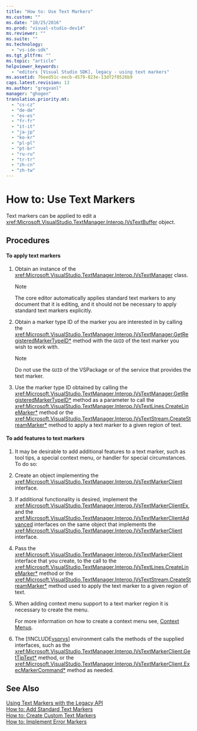 ```yaml
---
title: "How to: Use Text Markers"
ms.custom: ""
ms.date: "10/25/2016"
ms.prod: "visual-studio-dev14"
ms.reviewer: ""
ms.suite: ""
ms.technology: 
  - "vs-ide-sdk"
ms.tgt_pltfrm: ""
ms.topic: "article"
helpviewer_keywords: 
  - "editors [Visual Studio SDK], legacy - using text markers"
ms.assetid: 76eed51c-eecb-4579-823e-13df2f0526b9
caps.latest.revision: 13
ms.author: "gregvanl"
manager: "ghogen"
translation.priority.mt: 
  - "cs-cz"
  - "de-de"
  - "es-es"
  - "fr-fr"
  - "it-it"
  - "ja-jp"
  - "ko-kr"
  - "pl-pl"
  - "pt-br"
  - "ru-ru"
  - "tr-tr"
  - "zh-cn"
  - "zh-tw"
---
```

# How to: Use Text Markers
Text markers can be applied to edit a <xref:Microsoft.VisualStudio.TextManager.Interop.IVsTextBuffer> object.  
  
## Procedures  
  
#### To apply text markers  
  
1.  Obtain an instance of the <xref:Microsoft.VisualStudio.TextManager.Interop.IVsTextManager> class.  
  
    > [!NOTE]
    >  The core editor automatically applies standard text markers to any document that it is editing, and it should not be necessary to apply standard text markers explicitly.  
  
2.  Obtain a marker type ID of the marker you are interested in by calling the <xref:Microsoft.VisualStudio.TextManager.Interop.IVsTextManager.GetRegisteredMarkerTypeID*> method with the `GUID` of the text marker you wish to work with.  
  
    > [!NOTE]
    >  Do not use the `GUID` of the VSPackage or of the service that provides the text marker.  
  
3.  Use the marker type ID obtained by calling the <xref:Microsoft.VisualStudio.TextManager.Interop.IVsTextManager.GetRegisteredMarkerTypeID*> method as a parameter to call the <xref:Microsoft.VisualStudio.TextManager.Interop.IVsTextLines.CreateLineMarker*> method or the <xref:Microsoft.VisualStudio.TextManager.Interop.IVsTextStream.CreateStreamMarker*> method to apply a text marker to a given region of text.  
  
#### To add features to text markers  
  
1.  It may be desirable to add additional features to a text marker, such as tool tips, a special context menu, or handler for special circumstances. To do so:  
  
2.  Create an object implementing the <xref:Microsoft.VisualStudio.TextManager.Interop.IVsTextMarkerClient> interface.  
  
3.  If additional functionality is desired, implement the <xref:Microsoft.VisualStudio.TextManager.Interop.IVsTextMarkerClientEx>, and the <xref:Microsoft.VisualStudio.TextManager.Interop.IVsTextMarkerClientAdvanced> interfaces on the same object that implements the <xref:Microsoft.VisualStudio.TextManager.Interop.IVsTextMarkerClient> interface.  
  
4.  Pass the <xref:Microsoft.VisualStudio.TextManager.Interop.IVsTextMarkerClient> interface that you create, to the call to the <xref:Microsoft.VisualStudio.TextManager.Interop.IVsTextLines.CreateLineMarker*> method or the <xref:Microsoft.VisualStudio.TextManager.Interop.IVsTextStream.CreateStreamMarker*> method used to apply the text marker to a given region of text.  
  
5.  When adding context menu support to a text marker region it is necessary to create the menu.  
  
     For more information on how to create a context menu see, [Context Menus](../extensibility/context-menus.md).  
  
6.  The [!INCLUDE[vsprvs](../code-quality/includes/vsprvs_md.md)] environment calls the methods of the supplied interfaces, such as the <xref:Microsoft.VisualStudio.TextManager.Interop.IVsTextMarkerClient.GetTipText*> method, or the <xref:Microsoft.VisualStudio.TextManager.Interop.IVsTextMarkerClient.ExecMarkerCommand*> method as needed.  
  
## See Also  
 [Using Text Markers with the Legacy API](../extensibility/using-text-markers-with-the-legacy-api.md)   
 [How to: Add Standard Text Markers](../extensibility/how-to--add-standard-text-markers.md)   
 [How to: Create Custom Text Markers](../extensibility/how-to--create-custom-text-markers.md)   
 [How to: Implement Error Markers](../extensibility/how-to--implement-error-markers.md)